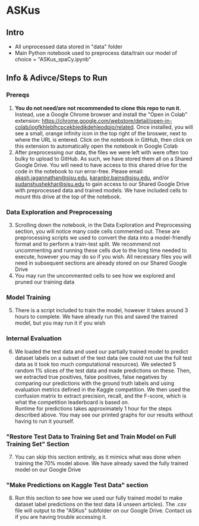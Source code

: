 # ASKus

## Intro
 - All unprocessed data stored in "data" folder
 - Main Python notebook used to preprocess data/train our model of choice = "ASKus_spaCy.ipynb"

## Info & Adivce/Steps to Run
### Prereqs
1. **You do not need/are not recommended to clone this repo to run it.**  Instead, use a Google Chrome browser and install the "Open in Colab" extension: https://chrome.google.com/webstore/detail/open-in-colab/iogfkhleblhcpcekbiedikdehleodpjo/related.  Once installed, you will see a small, orange infinity icon in the top right of the broswer, next to where the URL is entered.  Click on the notebook in GitHub, then click on this extension to automatically open the notebook in Google Colab
2. After preprocessing our data, the files we were left with were often too bulky to upload to GitHub.  As such, we have stored them all on a Shared Google Drive.  You will need to have access to this shared drive for the code in the notebook to run error-free.  Please email: akash.jagannathan@sjsu.edu, karanbir.bains@sjsu.edu, and/or sudanshushekhar@sjsu.edu to gain access to our Shared Google Drive with preprocessed data and trained models.  We have included cells to mount this drive at the top of the notebook.

### Data Exploration and Preprocessing
3. Scrolling down the notebook, in the Data Exploration and Preprocessing section, you will notice many code cells commented out.  These are preprocessing scripts we used to convert the data into a model-friendly format and to perform a train-test split.  We recommend not uncommenting and running these cells due to the long time needed to execute, however you may do so if you wish.  All necessary files you will need in subsequent sections are already stored on our Shared Google Drive
4. You may run the uncommented cells to see how we explored and pruned our training data

### Model Training
5. There is a script included to train the model, however it takes around 3 hours to complete.  We have already run this and saved the trained model, but you may run it if you wish

### Internal Evaluation
6. We loaded the test data and used our partially trained model to predict dataset labels on a subset of the test data (we could not use the full test data as it took too much computational resources).  We selected 5 random 1% slices of the test data and made predictions on these.  Then, we extracted true positives, false positives, false negatives by comparing our predictions with the ground truth labels and using evaluation metrics defined in the Kaggle competition.  We then used the confusion matrix to extract precision, recall, and the F-score, which is what the competition leaderboard is based on.  
   Runtime for predictions takes approximately 1 hour for the steps described above.  You may see our printed graphs for our results without having to run it yourself.

### "Restore Test Data to Training Set and Train Model on Full Training Set" Section
7. You can skip this section entirely, as it mimics what was done when training the 70% model above.  We have already saved the fully trained model on our Google Drive

### "Make Predictions on Kaggle Test Data" section
8.  Run this section to see how we used our fully trained model to make dataset label predictions on the test data (4 unseen articles).  The .csv file will output to the "ASKus" subfolder on our Google Drive.  Contact us if you are having trouble accessing it.
